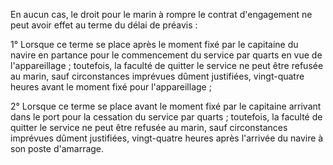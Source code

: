 <p>En aucun cas, le droit pour le marin à rompre le contrat d'engagement ne peut avoir effet au terme du délai de préavis : </p><p>1° Lorsque ce terme se place après le moment fixé par le capitaine du navire en partance pour le commencement du service par quarts en vue de l'appareillage ; toutefois, la faculté de quitter le service ne peut être refusée au marin, sauf circonstances imprévues dûment justifiées, vingt-quatre heures avant le moment fixé pour l'appareillage ; </p><p>2° Lorsque ce terme se place avant le moment fixé par le capitaine arrivant dans le port pour la cessation du service par quarts ; toutefois, la faculté de quitter le service ne peut être refusée au marin, sauf circonstances imprévues dûment justifiées, vingt-quatre heures après l'arrivée du navire à son poste d'amarrage.</p>